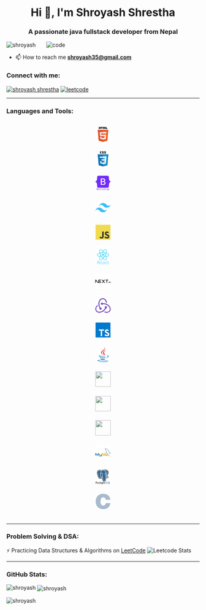 <h1 align="center">Hi 👋, I'm Shroyash Shrestha</h1>
<h3 align="center">A passionate java fullstack developer from Nepal</h3>

<img align="right" alt="code" width="400" src="https://camo.githubusercontent.com/2366b34bb903c09617990fb5fff4622f3e941349e846ddb7e73df872a9d21233/68747470733a2f2f63646e2e6472696262626c652e636f6d2f75736572732f3733303730332f73637265656e73686f74732f363538313234332f6176656e746f2e676966">

<p align="left"> <img src="https://komarev.com/ghpvc/?username=shroyash&label=Profile%20views&color=0e75b6&style=flat" alt="shroyash" /> </p>

- 📫 How to reach me **shroyash35@gmail.com**

<h3 align="left">Connect with me:</h3>
<p align="left">
<a href="https://linkedin.com/in/shroyash-shrestha" target="blank"><img align="center" src="https://raw.githubusercontent.com/rahuldkjain/github-profile-readme-generator/master/src/images/icons/Social/linked-in-alt.svg" alt="shroyash shrestha" height="30" width="40" /></a>
<a href="https://leetcode.com/u/shroyash/" target="blank"><img align="center" src="https://upload.wikimedia.org/wikipedia/commons/1/19/LeetCode_logo_black.png" alt="leetcode" height="30" width="40" /></a>
</p>

---

<h3 align="left">Languages and Tools:</h3>
<p align="left" style="display: flex; flex-wrap: wrap; gap: 20px;">

  <div align="center">
    <img src="https://raw.githubusercontent.com/devicons/devicon/master/icons/html5/html5-original-wordmark.svg" width="40" height="40"/><br/>
    <sub style="color:white;">HTML</sub>
  </div>

  <div align="center">
    <img src="https://raw.githubusercontent.com/devicons/devicon/master/icons/css3/css3-original-wordmark.svg" width="40" height="40"/><br/>
    <sub style="color:white;">CSS</sub>
  </div>

  <div align="center">
    <img src="https://raw.githubusercontent.com/devicons/devicon/master/icons/bootstrap/bootstrap-plain-wordmark.svg" width="40" height="40"/><br/>
    <sub style="color:white;">Bootstrap</sub>
  </div>

  <div align="center">
    <img src="https://raw.githubusercontent.com/devicons/devicon/master/icons/tailwindcss/tailwindcss-plain.svg" width="40" height="40"/><br/>
    <sub style="color:white;">Tailwind</sub>
  </div>

  <div align="center">
    <img src="https://raw.githubusercontent.com/devicons/devicon/master/icons/javascript/javascript-original.svg" width="40" height="40"/><br/>
    <sub style="color:white;">JavaScript</sub>
  </div>

  <div align="center">
    <img src="https://raw.githubusercontent.com/devicons/devicon/master/icons/react/react-original-wordmark.svg" width="40" height="40"/><br/>
    <sub style="color:white;">React</sub>
  </div>

  <div align="center">
    <img src="https://raw.githubusercontent.com/devicons/devicon/master/icons/nextjs/nextjs-original-wordmark.svg" width="40" height="40"/><br/>
    <sub style="color:white;">Next.js</sub>
  </div>

  <div align="center">
    <img src="https://raw.githubusercontent.com/devicons/devicon/master/icons/redux/redux-original.svg" width="40" height="40"/><br/>
    <sub style="color:white;">Redux</sub>
  </div>

  <div align="center">
    <img src="https://raw.githubusercontent.com/devicons/devicon/master/icons/typescript/typescript-original.svg" width="40" height="40"/><br/>
    <sub style="color:white;">TypeScript</sub>
  </div>

  <div align="center">
    <img src="https://raw.githubusercontent.com/devicons/devicon/master/icons/java/java-original.svg" width="40" height="40"/><br/>
    <sub style="color:white;">Java</sub>
  </div>

  <div align="center">
    <img src="https://www.vectorlogo.zone/logos/springio/springio-icon.svg" width="40" height="40"/><br/>
    <sub style="color:white;">Spring Boot</sub>
  </div>

  <div align="center">
    <img src="https://cdn.worldvectorlogo.com/logos/spring-3.svg" width="40" height="40"/><br/>
    <sub style="color:white;">Spring Security</sub>
  </div>

  <div align="center">
    <img src="https://avatars.githubusercontent.com/u/317776?s=200&v=4" width="40" height="40"/><br/>
    <sub style="color:white;">Spring Cloud</sub>
  </div>

  <div align="center">
    <img src="https://raw.githubusercontent.com/devicons/devicon/master/icons/mysql/mysql-original-wordmark.svg" width="40" height="40"/><br/>
    <sub style="color:white;">MySQL</sub>
  </div>

  <div align="center">
    <img src="https://raw.githubusercontent.com/devicons/devicon/master/icons/postgresql/postgresql-original-wordmark.svg" width="40" height="40"/><br/>
    <sub style="color:white;">PostgreSQL</sub>
  </div>

  <div align="center">
    <img src="https://raw.githubusercontent.com/devicons/devicon/master/icons/c/c-original.svg" width="40" height="40"/><br/>
    <sub style="color:white;">C</sub>
  </div>

</p>

---

<h3 align="left">Problem Solving & DSA:</h3>
<p align="left">
⚡ Practicing Data Structures & Algorithms on <a href="https://leetcode.com/u/shroyash/">LeetCode</a>  
<img src="https://leetcode.card.workers.dev/shroyash?theme=dark&font=baloo&extension=activity" alt="Leetcode Stats"/>
</p>

---

<h3 align="left">GitHub Stats:</h3>
<p><img align="left" src="https://github-readme-stats.vercel.app/api/top-langs?username=shroyash&show_icons=true&locale=en&layout=compact" alt="shroyash" /></p>

<p>&nbsp;<img align="center" src="https://github-readme-stats.vercel.app/api?username=shroyash&show_icons=true&locale=en" alt="shroyash" /></p>

<p><img align="center" src="https://github-readme-streak-stats.herokuapp.com/?user=shroyash&" alt="shroyash" /></p>


